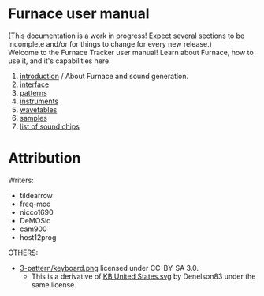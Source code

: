 # Furnace user manual

(This documentation is a work in progress! Expect several sections to be incomplete and/or for things to change for every new release.)
<br />Welcome to the Furnace Tracker user manual! Learn about Furnace, how to use it, and it's capabilities here.

1. [introduction](1-intro/README.md) / About Furnace and sound generation.
2. [interface](2-interface/README.md)
3. [patterns](3-pattern/README.md)
4. [instruments](4-instrument/README.md)
5. [wavetables](5-wave/README.md)
6. [samples](6-sample/README.md)
7. [list of sound chips](7-systems/README.md)

# Attribution

Writers:

- tildearrow
- freq-mod
- nicco1690
- DeMOSic
- cam900
- host12prog

OTHERS:

- [3-pattern/keyboard.png](3-pattern/keyboard.png) licensed under CC-BY-SA 3.0.
  - This is a derivative of [KB United States.svg](https://en.wikipedia.org/wiki/File:KB_United_States.svg) by Denelson83 under the same license.
